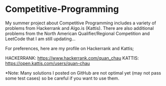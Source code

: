 # Competitive-Programming

My summer project about Competitive Programming includes a variety of problems from Hackerrank and Algo.is (Kattis). There are also additional problems from the North American Qualifier/Regional Competition and LeetCode that I am still updating...

For preferences, here are my profile on Hackerrank and Kattis;

HACKERRANK: https://www.hackerrank.com/quan_chau
KATTIS: https://open.kattis.com/users/quan-chau

*Note: Many solutions I posted on GitHub are not optimal yet (may not pass some test cases) so be careful if you want to use them.
